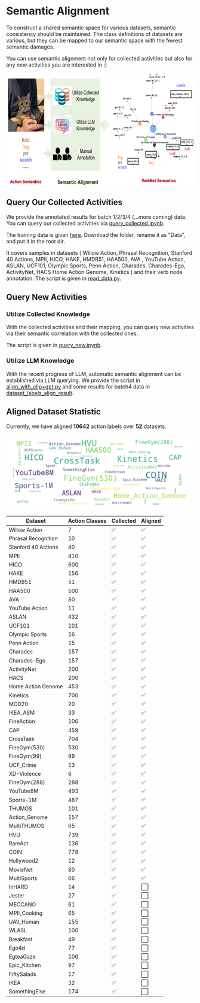 # Semantic Alignment

To construct a shared semantic space for various datasets, semantic consistency should be maintained. The class definitions of datasets are various, but they can be mapped to our semantic space with the fewest semantic damages. 

You can use semantic alignment not only for collected activities but also for any new activities you are interested in :)

<p align='center'>
    <img src="../asset/semantic_alignment.png", height="300">
</p>

## Query Our Collected Activities
We provide the annotated results for batch 1/2/3/4 (...more coming) data.
You can query our collected activities via [query_collected.ipynb](query_collected.ipynb).

The training data is given [here](https://drive.google.com/drive/folders/1VO9M79JAOtf9rTqYHx_HWphOvAvqNGFa?usp=sharing). 
Download the folder, rename it as "Data", and put it in the root dir.

It covers samples in datasets (
Willow Action,
Phrasal Recognition, 
Stanford 40 Actions,
MPII, HICO, HAKE, 
HMDB51, 
HAA500,
AVA , 
YouTube Action,
ASLAN,
UCF101,
Olympic Sports,
Penn Action,
Charades,
Charades-Ego,
ActivityNet,
HACS
Home Action Genome,
Kinetics
) 
and their verb node annotation. 
The script is given in [read_data.py](read_data.py). 

## Query New Activities
### Utilize Collected Knowledge
With the collected activities and their mapping, you can query new activities via their semantic correlation with the collected ones.

The script is given in [query_new.ipynb](query_new.ipynb).

### Utilize LLM Knowledge
With the recent progress of LLM, automatic semantic alignment can be established via LLM querying. We provide the script in [align_with_clip+gpt.py](align_with_clip+gpt.py) and some results for batch4 data in [dataset_labels_align_result](dataset_labels_align_result).

## Aligned Dataset Statistic
Currently, we have aligned **10642** action labels over **52** datasets.

<p align='center'>
    <img src="../asset/dataset_labels_count_wordcloud.png", height="200">
</p>

| Dataset             | Action Classes  | Collected | Aligned  |
|---------------------|-----------------|-----------|----------|
| Willow Action       | 7               | ✅        | ✅        |
| Phrasal Recognition | 10              | ✅         | ✅        |
| Stanford 40 Actions | 40              | ✅         | ✅        |
| MPII                | 410             | ✅         | ✅        |
| HICO                | 600             | ✅         | ✅        |
| HAKE                | 156             | ✅         | ✅        |
| HMDB51              | 51              | ✅         | ✅        |
| HAA500              | 500             | ✅         | ✅        |
| AVA                 | 80              | ✅         | ✅        |
| YouTube Action      | 11              | ✅         | ✅        |
| ASLAN               | 432             | ✅         | ✅        |
| UCF101              | 101             | ✅         | ✅        |
| Olympic Sports      | 16              | ✅         | ✅        |
| Penn Action         | 15              | ✅         | ✅        |
| Charades            | 157             | ✅         | ✅        |
| Charades-Ego        | 157             | ✅         | ✅        |
| ActivityNet         | 200             | ✅         | ✅        |
| HACS                | 200             | ✅         | ✅        |
| Home Action Genome  | 453             | ✅         | ✅        |
| Kinetics      | 700            | ✅         | ✅        |
| MOD20         | 20             | ✅         | ✅        |
| IKEA_ASM      | 33             | ✅         | ✅        |
| FineAction    | 106            | ✅         | ✅        |
| CAP           | 459            | ✅         | ✅        |
| CrossTask     | 704            | ✅         | ✅        |
| FineGym(530)  | 530            | ✅         | ✅        |
| FineGym(99)   | 99             | ✅         | ✅        |
| UCF_Crime     | 13             | ✅         | ✅        |
| XD-Violence   | 6              | ✅         | ✅        |
| FineGym(288)  | 288            | ✅         | ✅        |
| YouTube8M     | 493            | ✅         | ✅        |
| Sports-1M     | 487            | ✅         | ✅        |
| THUMOS        | 101            | ✅         | ✅        |
| Action_Genome | 157            | ✅         | ✅        |
| MultiTHUMOS   | 65             | ✅         | ✅        |
| HVU           | 739            | ✅         | ✅        |
| RareAct       | 136            | ✅         | ✅        |
| COIN          | 778            | ✅         | ✅        |
| Hollywood2    | 12             | ✅         | ✅        |
| MovieNet      | 80             | ✅         | ✅        |
| MultiSports   | 66             | ✅         | ✅        |
| InHARD        | 14             | ✅         |  ⬜     |
| Jester        | 27             | ✅         |  ⬜     |
| MECCANO       | 61             | ✅         |  ⬜     |
| MPII_Cooking  | 65             | ✅         |  ⬜     |
| UAV_Human     | 155            | ✅         |  ⬜     |
| WLASL         | 100            | ✅         |  ⬜     |
| Breakfast     | 49             | ✅         |  ⬜     |
| Ego4d         | 77             | ✅         |  ⬜     |
| EgteaGaze     | 106            | ✅         |  ⬜     |
| Epic_Kitchen  | 97             | ✅         |  ⬜     |
| FiftySalads   | 17             | ✅         |  ⬜     |
| IKEA          | 32             | ✅         |  ⬜     |
| SomethingElse | 174            | ✅         |  ⬜     |
